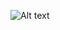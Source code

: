 ![Alt text](http://miffysora.wdfiles.com/local--files/ja%3Aopengl%3Arendering-pipeline/flowchart.svg)

